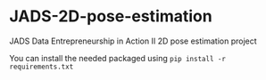 # JADS-2D-pose-estimation
JADS Data Entrepreneurship in Action II 2D pose estimation project

You can install the needed packaged using `pip install -r requirements.txt`
